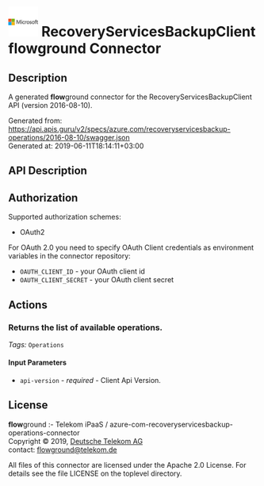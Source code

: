 # ![LOGO](logo.png) RecoveryServicesBackupClient **flow**ground Connector

## Description

A generated **flow**ground connector for the RecoveryServicesBackupClient API (version 2016-08-10).

Generated from: https://api.apis.guru/v2/specs/azure.com/recoveryservicesbackup-operations/2016-08-10/swagger.json<br/>
Generated at: 2019-06-11T18:14:11+03:00

## API Description



## Authorization

Supported authorization schemes:
- OAuth2

For OAuth 2.0 you need to specify OAuth Client credentials as environment variables in the connector repository:
* `OAUTH_CLIENT_ID` - your OAuth client id
* `OAUTH_CLIENT_SECRET` - your OAuth client secret

## Actions

### Returns the list of available operations.

*Tags:* `Operations`

#### Input Parameters
* `api-version` - _required_ - Client Api Version.

## License

**flow**ground :- Telekom iPaaS / azure-com-recoveryservicesbackup-operations-connector<br/>
Copyright © 2019, [Deutsche Telekom AG](https://www.telekom.de)<br/>
contact: flowground@telekom.de

All files of this connector are licensed under the Apache 2.0 License. For details
see the file LICENSE on the toplevel directory.
